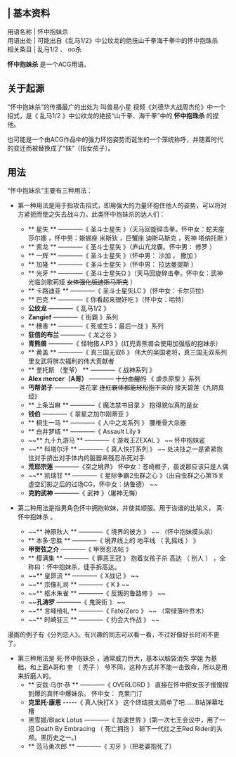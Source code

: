 |  **基本资料**  
---  
用语名称  |  怀中抱妹杀   
用语出处  |  可能出自《乱马1/2》中公纹龙的绝技山千拳海千拳中的怀中抱珠杀   
相关条目  |  乱马1/2  、  oo杀   
  
**怀中抱妹杀** 是一个ACG用语。

##  关于起源

“怀中抱妹杀”的传播最广的出处为  叫兽易小星  视频《刘德华大战周杰伦》中一个招式，是《  乱马1/2  》中公纹龙的绝技“山千拳、海千拳”中的
**怀中抱珠杀** 的捏他。

也可能是一个由ACG作品中的强力环抱姿势而诞生的一个笼统称呼，并随着时代的变迁而被替换成了“妹”（指女孩子）。

##  用法

“怀中抱妹杀”主要有三种用法：

  * 第一种用法是用于指攻击招式，即用强大的力量环抱住他人的姿势，可以将对方紧扼而使之失去战斗力。此类怀中抱妹杀的达人们： 
    * ** 星矢  ** ————《  圣斗士星矢  》（天马回旋碎击拳。怀中女：蛇夫座  莎尔娜  ，怀中男：蜥蜴座  米斯狄  ，巨蟹座  迪斯马斯克  ，死神  塔纳托斯  ） 
    * ** 紫龙  ** ————《  圣斗士星矢  》（庐山亢龙霸。怀中男：  修罗  ） 
    * ** 一辉  ** ————《  圣斗士星矢  》（怀中男：  沙加  ，  撒加  ） 
    * ** 加隆  ** ————《  圣斗士星矢  》（怀中男：  拉达曼提斯  ） 
    * ** 光牙  ** ————《  圣斗士星矢Ω  》（天马回旋碎击拳。怀中女：武神光临剑歌莉娅 ~~女体强化版迪斯马斯克~~ ） 
    * ** 卡路迪亚  ** ————《  圣斗士星矢LC  》（怀中女：卡尔贝拉） 
    * ** 巴克  ** ————《  你看起来很好吃  》（怀中女：哈特） 
    * **公纹龙** ————《  乱马1/2  》 
    * **Zangief** ————《  街霸  》系列 
    * ** 穗香  ** ————《  死或生5：最后一战  》系列 
    * **狂信的布兰** ————《  龙之谷  》 
    * **青熊兽** ————《  怪物猎人P3  》(红兜青熊兽会使用加强版的抱妹杀） 
    * ** 黄盖  ** ————《  真三国无双6  》  伟大的吴国老将，真三国无双系列里女武将胖次福利的伟大贡献者 
    * ** 奎托斯  （奎爷） ** ————《  战神系列  》 
    * **Alex mercer（A哥）** ———— ~~十分血腥的~~ 《  虐杀原型  》系列 
    * **丐帮弟子** ————莲花掌 ~~连红霸体都能轻松抱下来的~~ 接天碧莲《九阴真经》 
    * ** 上条当麻  ** ————《  魔法禁书目录  》  抱得貌似真的是女 
    * **钱伯** ————《  翠星之加尔刚蒂亚  》 
    * ** 桐生一马  ** ————《  人中之龙系列  》  腰椎骨大杀器 
    * ** 白井梦结  ** ————《  Assault Lily  》 
    * ~~** 九十九游马  ** ————《  游戏王ZEXAL  》 ~~ 怀中抱妹鲨 
    * ~~** 科塔尔汗  ** ————《  真人快打系列  》 ~~ 处决技之一是紧紧抱住对手挤出对手体内的脏器来残忍杀死对手 
    * **荒耶宗莲** ————《空之境界》  怀中女：苍崎橙子，虽说那应该只是人偶 
    * ~~** 凯瑞甘  ** ————《  星际争霸2虫群之心  》（出自虫群之心第15关虚空幻影之后的过场CG，怀中女：纳鲁德） ~~
    * **克豹武神** ————《  武神  》（屠神无悔） 

  * 第二种用法是指男角色怀中拥抱软妹，并使其顺服。用于诙谐的比喻义，  真·怀中抱妹杀  。 
    * ~~** 神原秋人  ** ————《  境界的彼方  》 ~~ （怀中抱妹摸头杀） 
    * ** 本多·忠胜  ** ————《  境界线上的  地平线  （  乳摇线  ）  》 
    * **甲贺弦之介** ————《  甲贺忍法帖  》 
    * ** 樱满集  ** ————《  罪恶王冠  》  抱着女孩子杀  高达  （  别人  ）  ，全称曰：怀中抱妹杀，徒手拆高达。 
    * ~~** 皇昴流  ** ————《  X战记  》 ~~
    * ~~** 宗像礼司  ** ————《  K  》 ~~
    * ~~** 枢木朱雀  ** ————《  反叛的鲁路修  》 ~~
    * ~~**孔涛罗** ————《  鬼哭街  》 ~~
    * ~~** 言峰绮礼  ** ————《  Fate/Zero  》 ~~ （常绿落叶乔木） 
    * ~~** 时崎狂三  ** ————《  约会大作战  》 ~~

漫画的例子有《分列恋人》。有兴趣的同志可以看一看，不过好像好长时间不更了。

  * 第三种用法是  死·怀中抱妹杀  ，通常威力巨大，基本以脑袋消失  学姐  为基础，和上面A哥和  奎  （  秃子  ）  爷不同，这种方式并不能一击致命，所以是用来折磨人的。 
    * ** 安兹·乌尔·恭  ** ————《  OVERLORD  》  直接在怀中把女孩子慢慢捏到爆的真怀中爆妹杀。 怀中女：  克莱门汀 
    * **克里托·康恩** \-----《  真人快打X  》  这个终结技太简单了吧……B站弹幕吐槽 
    * 黑雪姬/Black Lotus  ————《  加速世界  》(第一次七王会议中，用了一招  Death By Embracing  （  死亡拥抱  ）  斩下一代红之王Red Rider的头颅。黑历史之一。) 
    * ** 范马勇次郎  ** ————《  刃牙  》（把老婆抱死了） 